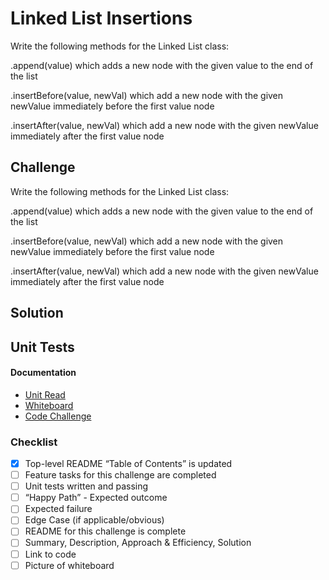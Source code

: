 # Linked List Insertions
Write the following methods for the Linked List class:

.append(value) which adds a new node with the given value to the end of the list

.insertBefore(value, newVal) which add a new node with the given newValue immediately before the first value node

.insertAfter(value, newVal) which add a new node with the given newValue immediately after the first value node

## Challenge
Write the following methods for the Linked List class:

.append(value) which adds a new node with the given value to the end of the list

.insertBefore(value, newVal) which add a new node with the given newValue immediately before the first value node

.insertAfter(value, newVal) which add a new node with the given newValue immediately after the first value node

## Solution

## Unit Tests
<!-- Utilize the Single-responsibility principle: any methods you write should be clean, reusable, abstract component parts to the whole challenge. You will be given feedback and marked down if you attempt to define a large, complex algorithm in one function definition.

For each method that you define, write test assertions for the following conditions at minimum:

“Happy Path” - Expected outcome
Expected failure
Edge Case (if applicable/obvious)
Unit tests must be passing before you submit your final solution code. -->

#### Documentation
* [Unit Read](https://codefellows.github.io/common_curriculum/data_structures_and_algorithms/Testing_Workflow)
* [Whiteboard](https://codefellows.github.io/common_curriculum/data_structures_and_algorithms/Whiteboard_Workflow.html)
* [Code Challenge](https://codefellows.github.io/common_curriculum/data_structures_and_algorithms/Testing_Workflow)

### Checklist

 - [x] Top-level README “Table of Contents” is updated
 - [ ] Feature tasks for this challenge are completed
 - [ ] Unit tests written and passing
 - [ ] “Happy Path” - Expected outcome
 - [ ] Expected failure
 - [ ] Edge Case (if applicable/obvious)
 - [ ] README for this challenge is complete
 - [ ] Summary, Description, Approach & Efficiency, Solution
 - [ ] Link to code
 - [ ] Picture of whiteboard